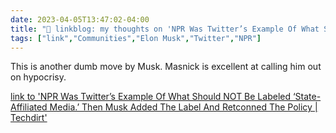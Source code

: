 ---date: 2023-04-05T13:47:02-04:00title: "🔗 linkblog: my thoughts on 'NPR Was Twitter’s Example Of What Should NOT Be Labeled ‘State-Affiliated Media.’ Then Musk Added The Label And Retconned The Policy | Techdirt'"tags: ["link","Communities","Elon Musk","Twitter","NPR"]---This is another dumb move by Musk. Masnick is excellent at calling him out on hypocrisy.   [link to 'NPR Was Twitter’s Example Of What Should NOT Be Labeled ‘State-Affiliated Media.’ Then Musk Added The Label And Retconned The Policy | Techdirt'](https://www.techdirt.com/2023/04/05/npr-was-twitters-example-of-what-should-not-be-labeled-state-affiliated-media-then-musk-added-the-label-and-retconned-the-policy/)